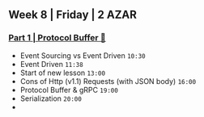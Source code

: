 ## Week 8 | Friday | 2 AZAR
### [Part 1 | Protocol Buffer 🔗](https://drive.google.com/file/d/1GqMdPhvqqwrto0x-1-TPqwt9P5KjwqBD/view)
- Event Sourcing vs Event Driven `10:30`
- Event Driven `11:38`
- Start of new lesson `13:00`
- Cons of Http (v1.1) Requests (with JSON body) `16:00`
- Protocol Buffer & gRPC `19:00`
- Serialization `20:00`
- 